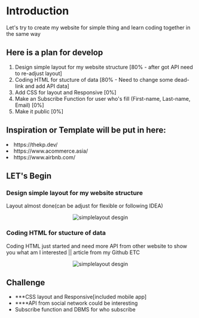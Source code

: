# Introduction
Let's try to create my website for simple thing and learn coding together in the same way

## Here is a plan for develop
<ol>
  <li>Design simple layout for my website structure [80% - after got API need to re-adjust layout]</li> 
  <li>Coding HTML for stucture of data [80% - Need to change some dead-link and add API data] </li>
  <li>Add CSS for layout and Responsive  [0%] </li>
  <li>Make an Subscribe Function for user who's fill (First-name, Last-name, Email) [0%]  </li>
  <li>Make it public [0%] </li> 
</ol>


## Inspiration or Template will be put in here:

>

  <li>https://thekp.dev/</li>
  <li>https://www.acommerce.asia/</li>
  <li>https://www.airbnb.com/</li>

 >

## LET's Begin

### Design simple layout for my website structure

>

 Layout almost done(can be adjust for flexible or following IDEA)

>

<p align="center">  
 <img  src="https://user-images.githubusercontent.com/104770048/173267819-827c6eab-9bb6-43b1-9308-19043403c6fc.png" alt="simplelayout desgin">
</p>


### Coding HTML for stucture of data

>

 Coding HTML just started and need more API from other website to show you what am I interested  || article from my Github ETC

>

<p align="center">  
 <img  src="https://user-images.githubusercontent.com/104770048/173269251-1dc301a6-81e1-4725-87fd-882aaf0a5cda.png" alt="simplelayout desgin">
</p>


## Challenge

<ul>
 <li>***CSS layout and Responsive[included mobile app]</li>
 <li>****API from social network could be interesting</li>
 <li>Subscribe function and DBMS for who subscribe</li>
</ul>
